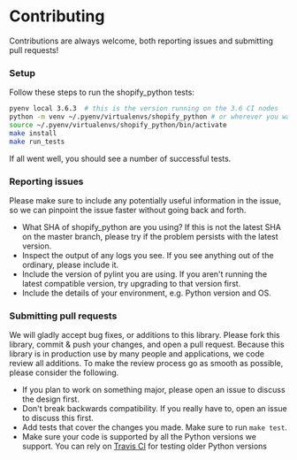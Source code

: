 # Contributing

Contributions are always welcome, both reporting issues and submitting pull requests!

### Setup

Follow these steps to run the shopify_python tests:

```bash
pyenv local 3.6.3  # this is the version running on the 3.6 CI nodes
python -m venv ~/.pyenv/virtualenvs/shopify_python # or wherever you want the env to be
source ~/.pyenv/virtualenvs/shopify_python/bin/activate
make install
make run_tests
```

If all went well, you should see a number of successful tests.

### Reporting issues

Please make sure to include any potentially useful information in the issue, so we can pinpoint the issue faster without going back and forth.

- What SHA of shopify_python are you using? If this is not the latest SHA on the master branch, please try if the problem persists with the latest version.
- Inspect the output of any logs you see. If you see anything out of the ordinary, please include it.
- Include the version of pylint you are using. If you aren't running the latest compatible version, try upgrading to that version first.
- Include the details of your environment, e.g. Python version and OS.

### Submitting pull requests

We will gladly accept bug fixes, or additions to this library. Please fork this library, commit & push your changes, and open a pull request. Because this library is in production use by many people and applications, we code review all additions. To make the review process go as smooth as possible, please consider the following.

- If you plan to work on something major, please open an issue to discuss the design first.
- Don't break backwards compatibility. If you really have to, open an issue to discuss this first.
- Add tests that cover the changes you made. Make sure to run `make test`.
- Make sure your code is supported by all the Python versions we support. You can rely on [Travis CI](https://travis-ci.org/Shopify/shopify_python) for testing older Python versions
